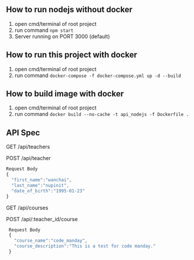 
## How to run nodejs without docker
 1. open cmd/terminal of root project
 2. run command ``` npm start ```
 3. Server running on PORT 3000 (default)
 
## How to run this project with docker
 1. open cmd/terminal of root project
 2. run command ``` docker-compose -f docker-compose.yml up -d --build ```
 
 ## How to build image with docker
  1. open cmd/terminal of root project
  2. run command ``` docker build --no-cache -t api_nodejs -f Dockerfile . ```


## API Spec

GET /api/teachers

POST /api/teacher
  ```javascript
  Request Body
  {
    "first_name":"wanchai",
    "last_name":"nupinit",
    "date_of_birth":"1995-01-23"
  }
  ```

GET /api/courses

POST /api/:teacher_id/course
 ```javascript
  Request Body
  {
    "course_name":"code_manday",
    "course_description":"This is a test for code manday."
  }
  ```